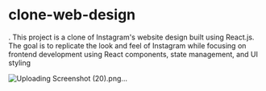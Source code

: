 # clone-web-design
. This project is a clone of Instagram's website design built using React.js. 
 The goal is to replicate the look and feel of Instagram while focusing on frontend development using React components, state management, 
 and UI styling


 ![Uploading Screenshot (20).png…]()


